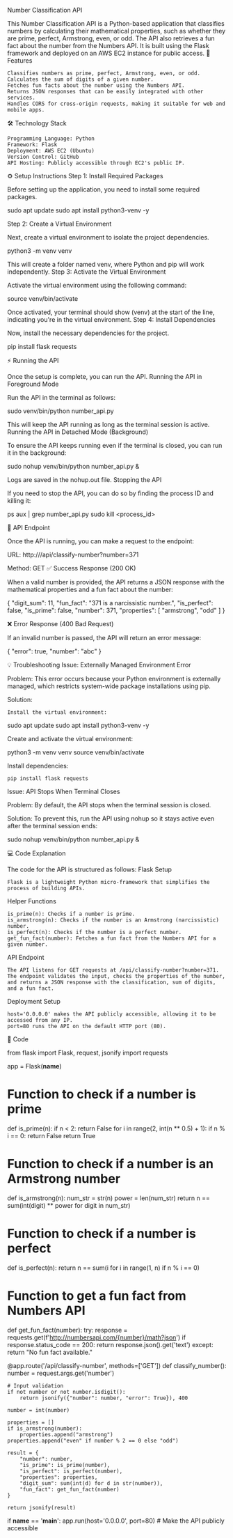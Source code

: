 Number Classification API

This Number Classification API is a Python-based application that classifies numbers by calculating their mathematical properties, such as whether they are prime, perfect, Armstrong, even, or odd. The API also retrieves a fun fact about the number from the Numbers API. It is built using the Flask framework and deployed on an AWS EC2 instance for public access.
🚀 Features

    Classifies numbers as prime, perfect, Armstrong, even, or odd.
    Calculates the sum of digits of a given number.
    Fetches fun facts about the number using the Numbers API.
    Returns JSON responses that can be easily integrated with other services.
    Handles CORS for cross-origin requests, making it suitable for web and mobile apps.

🛠️ Technology Stack

    Programming Language: Python
    Framework: Flask
    Deployment: AWS EC2 (Ubuntu)
    Version Control: GitHub
    API Hosting: Publicly accessible through EC2's public IP.

⚙️ Setup Instructions
Step 1: Install Required Packages

Before setting up the application, you need to install some required packages.

sudo apt update
sudo apt install python3-venv -y

Step 2: Create a Virtual Environment

Next, create a virtual environment to isolate the project dependencies.

python3 -m venv venv

This will create a folder named venv, where Python and pip will work independently.
Step 3: Activate the Virtual Environment

Activate the virtual environment using the following command:

source venv/bin/activate

Once activated, your terminal should show (venv) at the start of the line, indicating you're in the virtual environment.
Step 4: Install Dependencies

Now, install the necessary dependencies for the project.

pip install flask requests

⚡ Running the API

Once the setup is complete, you can run the API.
Running the API in Foreground Mode

Run the API in the terminal as follows:

sudo venv/bin/python number_api.py

This will keep the API running as long as the terminal session is active.
Running the API in Detached Mode (Background)

To ensure the API keeps running even if the terminal is closed, you can run it in the background:

sudo nohup venv/bin/python number_api.py &

Logs are saved in the nohup.out file.
Stopping the API

If you need to stop the API, you can do so by finding the process ID and killing it:

ps aux | grep number_api.py
sudo kill <process_id>

📡 API Endpoint

Once the API is running, you can make a request to the endpoint:

URL: http://<EC2-Public-IP>/api/classify-number?number=371

Method: GET
✅ Success Response (200 OK)

When a valid number is provided, the API returns a JSON response with the mathematical properties and a fun fact about the number:

{
  "digit_sum": 11,
  "fun_fact": "371 is a narcissistic number.",
  "is_perfect": false,
  "is_prime": false,
  "number": 371,
  "properties": [
    "armstrong",
    "odd"
  ]
}

❌ Error Response (400 Bad Request)

If an invalid number is passed, the API will return an error message:

{
  "error": true,
  "number": "abc"
}

💡 Troubleshooting
Issue: Externally Managed Environment Error

Problem: This error occurs because your Python environment is externally managed, which restricts system-wide package installations using pip.

Solution:

    Install the virtual environment:

sudo apt update
sudo apt install python3-venv -y

Create and activate the virtual environment:

python3 -m venv venv
source venv/bin/activate

Install dependencies:

    pip install flask requests

Issue: API Stops When Terminal Closes

Problem: By default, the API stops when the terminal session is closed.

Solution: To prevent this, run the API using nohup so it stays active even after the terminal session ends:

sudo nohup venv/bin/python number_api.py &

💻 Code Explanation

The code for the API is structured as follows:
Flask Setup

    Flask is a lightweight Python micro-framework that simplifies the process of building APIs.

Helper Functions

    is_prime(n): Checks if a number is prime.
    is_armstrong(n): Checks if the number is an Armstrong (narcissistic) number.
    is_perfect(n): Checks if the number is a perfect number.
    get_fun_fact(number): Fetches a fun fact from the Numbers API for a given number.

API Endpoint

    The API listens for GET requests at /api/classify-number?number=371.
    The endpoint validates the input, checks the properties of the number, and returns a JSON response with the classification, sum of digits, and a fun fact.

Deployment Setup

    host='0.0.0.0' makes the API publicly accessible, allowing it to be accessed from any IP.
    port=80 runs the API on the default HTTP port (80).

📁 Code

from flask import Flask, request, jsonify
import requests

app = Flask(__name__)

# Function to check if a number is prime
def is_prime(n):
    if n < 2:
        return False
    for i in range(2, int(n ** 0.5) + 1):
        if n % i == 0:
            return False
    return True

# Function to check if a number is an Armstrong number
def is_armstrong(n):
    num_str = str(n)
    power = len(num_str)
    return n == sum(int(digit) ** power for digit in num_str)

# Function to check if a number is perfect
def is_perfect(n):
    return n == sum(i for i in range(1, n) if n % i == 0)

# Function to get a fun fact from Numbers API
def get_fun_fact(number):
    try:
        response = requests.get(f'http://numbersapi.com/{number}/math?json')
        if response.status_code == 200:
            return response.json().get('text')
    except:
        return "No fun fact available."

@app.route('/api/classify-number', methods=['GET'])
def classify_number():
    number = request.args.get('number')

    # Input validation
    if not number or not number.isdigit():
        return jsonify({"number": number, "error": True}), 400

    number = int(number)
    
    properties = []
    if is_armstrong(number):
        properties.append("armstrong")
    properties.append("even" if number % 2 == 0 else "odd")

    result = {
        "number": number,
        "is_prime": is_prime(number),
        "is_perfect": is_perfect(number),
        "properties": properties,
        "digit_sum": sum(int(d) for d in str(number)),
        "fun_fact": get_fun_fact(number)
    }

    return jsonify(result)

if __name__ == '__main__':
    app.run(host='0.0.0.0', port=80)  # Make the API publicly accessible

